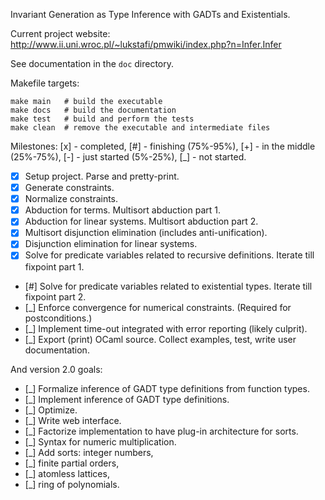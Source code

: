 Invariant Generation as Type Inference with GADTs and Existentials.

Current project website: http://www.ii.uni.wroc.pl/~lukstafi/pmwiki/index.php?n=Infer.Infer

See documentation in the `doc` directory.

Makefile targets:
```
make main   # build the executable
make docs   # build the documentation
make test   # build and perform the tests
make clean  # remove the executable and intermediate files
```

Milestones: [x] - completed, [#] - finishing (75%-95%), [+] - in the middle (25%-75%), [-] - just started (5%-25%), [_] - not started.
- [x] Setup project. Parse and pretty-print.
- [x] Generate constraints.
- [x] Normalize constraints.
- [x] Abduction for terms. Multisort abduction part 1.
- [x] Abduction for linear systems. Multisort abduction part 2.
- [x] Multisort disjunction elimination (includes anti-unification).
- [x] Disjunction elimination for linear systems.
- [x] Solve for predicate variables related to recursive definitions. Iterate till fixpoint part 1.
- [#] Solve for predicate variables related to existential types. Iterate till fixpoint part 2.
- [_] Enforce convergence for numerical constraints. (Required for postconditions.)
- [_] Implement time-out integrated with error reporting (likely culprit).
- [_] Export (print) OCaml source. Collect examples, test, write user documentation.

And version 2.0 goals:
- [_] Formalize inference of GADT type definitions from function types.
- [_] Implement inference of GADT type definitions.
- [_] Optimize.
- [_] Write web interface.
- [_] Factorize implementation to have plug-in architecture for sorts.
- [_] Syntax for numeric multiplication.
- [_] Add sorts: integer numbers,
- [_] finite partial orders,
- [_] atomless lattices,
- [_] ring of polynomials.
